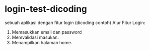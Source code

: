 # login-test-dicoding
sebuah aplikasi dengan fitur login (dicoding contoh)
Alur Fitur Login:
1. Memasukkan email dan password
2. Memvalidasi masukan.
3. Menampilkan halaman home.
